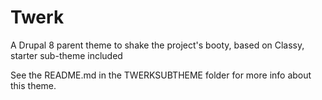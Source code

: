 # Twerk
A Drupal 8 parent theme to shake the project's booty, based on Classy, starter sub-theme included

See the README.md in the TWERKSUBTHEME folder for more info about this theme.